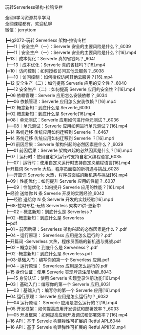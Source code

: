 玩转Serverless架构-拉钩专栏

全网it学习资源共享学习<br>全网课程都有，欢迎私聊<br>微信：jerryttom<br>

┣━lg2072-玩转 Serverless 架构-拉钩专栏<br> ┣━11｜安全生产（一）：Serverle 安全的主要风险是什么？_6039<br> ┣━11｜安全生产（一）：Serverle 安全的主要风险是什么？[16].mp4<br> ┣━13｜成本优化：Serverle 真的省钱吗？_6041<br> ┣━13｜成本优化：Serverle 真的省钱吗？[16].mp4<br> ┣━10｜访问控制：如何授权访问其他云服务？_6038<br> ┣━10｜访问控制：如何授权访问其他云服务？[16].mp4<br> ┣━12 安全生产（二）：如何提高 Serverle 应用的安全性？_6040<br> ┣━12 安全生产（二）：如何提高 Serverle 应用的安全性？[16].mp4<br> ┣━06 依赖管理：Serverle 应用怎么安装依赖？_6034<br> ┣━06 依赖管理：Serverle 应用怎么安装依赖？[16].mp4<br> ┣━02 概念新知：到底什么是 Serverle_6030<br> ┣━02 概念新知：到底什么是 Serverle[16].mp4<br> ┣━08｜单元测试：Serverle 应用如何进行单元测试？_6036<br> ┣━08｜单元测试：Serverle 应用如何进行单元测试？[16].mp4<br> ┣━14 系统迁移 传统应用如何迁移到 Serverle ？_6467<br> ┣━14 系统迁移 传统应用如何迁移到 Serverle ？[16].mp4<br> ┣━01 前因后果：Serverle 架构兴起的必然因素是什么？_6029<br> ┣━01 前因后果：Serverle 架构兴起的必然因素是什么？[16].mp4<br> ┣━07｜运行时：使用自定义运行时支持自定义编程语言_6035<br> ┣━07｜运行时：使用自定义运行时支持自定义编程语言[16].mp4<br> ┣━开篇词 Serverle 大热，程序员面临的新机遇与挑战_6028<br> ┣━开篇词 Serverle 大热，程序员面临的新机遇与挑战[16].mp4<br> ┣━09｜性能优化：如何提升 Serverle 应用的性能？_6037<br> ┣━09｜性能优化：如何提升 Serverle 应用的性能？[16].mp4<br> ┣━经验 送给你 N 条 Serverle 开发的实践经验_6042<br> ┣━经验 送给你 N 条 Serverle 开发的实践经验[16].mp4<br> ┣━68-拉勾专栏-玩转 Serverless 架构21讲-更新中<br> ┣━02 – 概念新知：到底什么是 Serverless？<br> ┣━02 -概念新知：到底什么是 Serverless<br> ┣━pdf<br> ┣━01 – 前因后果：Serverless 架构兴起的必然因素是什么？.pdf<br> ┣━04 – 运行原理： Serverless 应用是怎么运行的？.pdf<br> ┣━开篇词 -Serverless 大热，程序员面临的新机遇与挑战.pdf<br> ┣━02 – 概念新知：到底什么是 Serverless？.pdf<br> ┣━02 -概念新知：到底什么是 Serverless.pdf<br> ┣━03-基础入门：编写你的第一个 Serverless 应用.pdf<br> ┣━04 – 运行原理： Serverless 应用是怎么运行的.pdf<br> ┣━15 身份认证：使用 Serverle 实现登录注册功能_6043<br> ┣━15 身份认证：使用 Serverle 实现登录注册功能[16].mp4<br> ┣━03｜基础入门：编写你的第一个 Serverle 应用_6031<br> ┣━03｜基础入门：编写你的第一个 Serverle 应用[16].mp4<br> ┣━04 运行原理： Serverle 应用是怎么运行的？_6032<br> ┣━04 运行原理： Serverle 应用是怎么运行的？[16].mp4<br> ┣━05 开发框架：如何提高应用开发调试和部署效率？_6033<br> ┣━05 开发框架：如何提高应用开发调试和部署效率？[16].mp4<br> ┣━16 API：基于 Servele 构建弹性可扩展的 Retful API_6044<br> ┣━16 API：基于 Servele 构建弹性可扩展的 Retful API[16].mp4